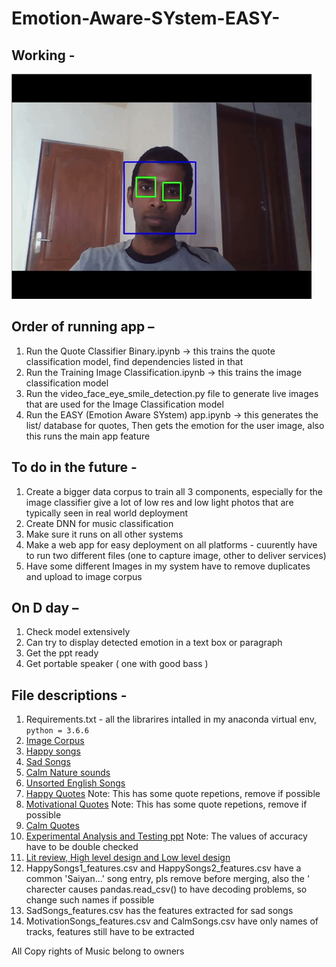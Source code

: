 # Emotion-Aware-SYstem-EASY-
## Working - <br>
![](working.gif)
## Order of running app – <br>
1.	Run the Quote Classifier Binary.ipynb -> this trains the quote classification model, find dependencies listed in that
2.  Run the Training Image Classification.ipynb -> this trains the image classification model 
2.	Run the video_face_eye_smile_detection.py file to generate live images that are used for the Image Classification model
3.	Run the EASY (Emotion Aware SYstem) app.ipynb -> this generates the list/ database for quotes, Then gets the emotion for the user image, also this runs the main app feature
## To do in the future - <br>
1. Create a bigger data corpus to train all 3 components, especially for the image classifier give a lot of low res and low light photos that are typically seen in real world deployment
2. Create DNN for music classification
3. Make sure it runs on all other systems
4. Make a web app for easy deployment on all platforms - cuurently have to run two different files (one to capture image, other to deliver services)
5. Have some different Images in my system have to remove duplicates and upload to image corpus
## On D day – <br>
1. Check model extensively 
2. Can try to display detected emotion in a text box or paragraph
3. Get the ppt ready
4. Get portable speaker ( one with good bass )
## File descriptions - <br>
1. Requirements.txt - all the librarires intalled in my anaconda virtual env, ```python = 3.6.6``` 
2. [Image Corpus](https://drive.google.com/open?id=1Rq9An3UKM_iI_Y_yxWcN4hl-Z7-vfQgC)
3. [Happy songs](https://drive.google.com/open?id=1COYn4g5VcHbNZCPzWpyrq9DAsId3PCq1)
4. [Sad Songs](https://drive.google.com/open?id=1nz8cNJjT6BwDQAFeJEaelJWy6H5dbeO_)
5. [Calm Nature sounds](https://drive.google.com/open?id=1STlY0fBfP0pAsfHo_fvUBR37ZAkDmLiJ)
6. [Unsorted English Songs](https://drive.google.com/open?id=1SgjH6D-EKa6Tw-8y6RO1ufk5jg645eTP)
7. [Happy Quotes](https://docs.google.com/spreadsheets/d/18jxlroMKeqfR_PBHx8Zon1QHY6TQv3NB0EnW909yn5s/edit?usp=sharing) Note: This has some quote repetions, remove if possible
8. [Motivational Quotes](https://drive.google.com/open?id=102iHGh4NITqejrMyMwGUOEeQaKDLO1xYNTSvhTmLlEw) Note: This has some quote repetions, remove if possible
9. [Calm Quotes](https://drive.google.com/open?id=1j6ss3V4BKX7OXN4kpar4XdnPZWbxk67proouk0_tSac)
10. [Experimental Analysis and Testing ppt](https://docs.google.com/presentation/d/1QhqxY8rquuZjTnNE-IdLp1n02qkLtoIbwqBvuKvgn9A/edit?usp=sharing) Note: The values of accuracy have to be double checked
11. [Lit review, High level design and Low level design](https://docs.google.com/presentation/d/12rnb9dW4cCrw353vMp1lYFaMFPiRLtmV8wUuqWd8sPE/edit?usp=sharing)
11. HappySongs1_features.csv and HappySongs2_features.csv have a common 'Saiyan...' song entry, pls remove before merging, also the ' charecter causes pandas.read_csv() to have decoding problems, so change such names if possible
12. SadSongs_features.csv has the features extracted for sad songs
13. MotivationSongs_features.csv and CalmSongs.csv have only names of tracks, features still have to be extracted

All Copy rights of Music belong to owners
